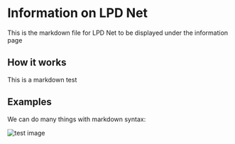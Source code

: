 # Information on LPD Net

This is the markdown file for LPD Net to be displayed under the information page

## How it works

This is a markdown test

## Examples

We can do many things with markdown syntax:

![test image](static/test1.jpg)
